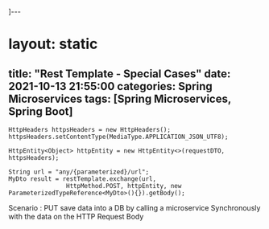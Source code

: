 ]---
# layout: static
title:  "Rest Template - Special Cases"
date:   2021-10-13 21:55:00
categories: Spring Microservices
tags: [Spring Microservices, Spring Boot]
---

```
HttpHeaders httpsHeaders = new HttpHeaders();
httpsHeaders.setContentType(MediaType.APPLICATION_JSON_UTF8);

HttpEntity<Object> httpEntity = new HttpEntity<>(requestDTO, httpsHeaders);

String url = "any/{parameterized}/url";
MyDto result = restTemplate.exchange(url,
                HttpMethod.POST, httpEntity, new ParameterizedTypeReference<MyDto>(){}).getBody();
```

Scenario : PUT save data into a DB by calling a microservice Synchronously with the data on the HTTP Request Body
